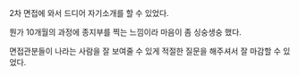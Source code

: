 2차 면접에 와서 드디어 자기소개를 할 수 있었다.

뭔가 10개월의 과정에 종지부를 찍는 느낌이라 마음이 좀 싱숭생숭 했다.

면접관분들이 나라는 사람을 잘 보여줄 수 있게 적절한 질문을 해주셔서 잘 마감할 수 있었다.